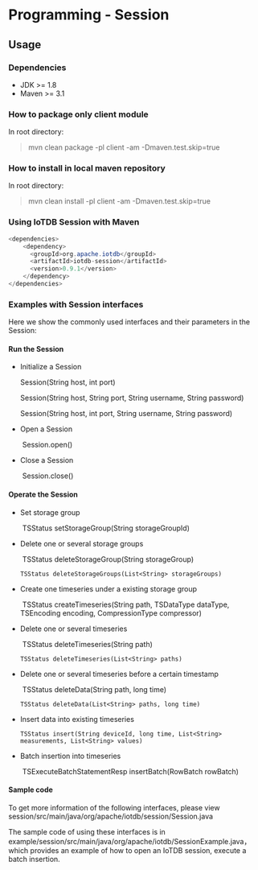 <!--

```
Licensed to the Apache Software Foundation (ASF) under one
or more contributor license agreements.  See the NOTICE file
distributed with this work for additional information
regarding copyright ownership.  The ASF licenses this file
to you under the Apache License, Version 2.0 (the
"License"); you may not use this file except in compliance
with the License.  You may obtain a copy of the License at

    http://www.apache.org/licenses/LICENSE-2.0

Unless required by applicable law or agreed to in writing,
software distributed under the License is distributed on an
"AS IS" BASIS, WITHOUT WARRANTIES OR CONDITIONS OF ANY
KIND, either express or implied.  See the License for the
specific language governing permissions and limitations
under the License.
```

-->

# Programming - Session

## Usage

### Dependencies

* JDK >= 1.8
* Maven >= 3.1

### How to package only client module

In root directory:
> mvn clean package -pl client -am -Dmaven.test.skip=true

### How to install in local maven repository

In root directory:
> mvn clean install -pl client -am -Dmaven.test.skip=true

### Using IoTDB Session with Maven

```java
<dependencies>
    <dependency>
      <groupId>org.apache.iotdb</groupId>
      <artifactId>iotdb-session</artifactId>
      <version>0.9.1</version>
    </dependency>
</dependencies>
```


### Examples with Session interfaces

Here we show the commonly used interfaces and their parameters in the Session:

#### Run the Session

* Initialize a Session

  	Session(String host, int port)

  	Session(String host, String port, String username, String password)

  	Session(String host, int port, String username, String password)

* Open a Session

  ​	Session.open()

* Close a Session

  ​	Session.close()

#### Operate the Session

* Set storage group

  ​	TSStatus setStorageGroup(String storageGroupId)

* Delete one or several storage groups

  ​	TSStatus deleteStorageGroup(String storageGroup)

  ```
  TSStatus deleteStorageGroups(List<String> storageGroups)
  ```

* Create one timeseries under a existing storage group

  ​	TSStatus createTimeseries(String path, TSDataType dataType, TSEncoding encoding, CompressionType compressor)

* Delete one or several timeseries

  ​	TSStatus deleteTimeseries(String path)

  ```
  TSStatus deleteTimeseries(List<String> paths)
  ```

* Delete one or several timeseries before a certain timestamp

  ​	TSStatus deleteData(String path, long time)

  ```
  TSStatus deleteData(List<String> paths, long time)
  ```

* Insert data into existing timeseries

  ```
  TSStatus insert(String deviceId, long time, List<String> measurements, List<String> values)
  ```

* Batch insertion into timeseries

  ​	TSExecuteBatchStatementResp insertBatch(RowBatch rowBatch)

#### Sample code

To get more information of the following interfaces, please view session/src/main/java/org/apache/iotdb/session/Session.java

The sample code of using these interfaces is in example/session/src/main/java/org/apache/iotdb/SessionExample.java，which provides an example of how to open an IoTDB session, execute a batch insertion.
